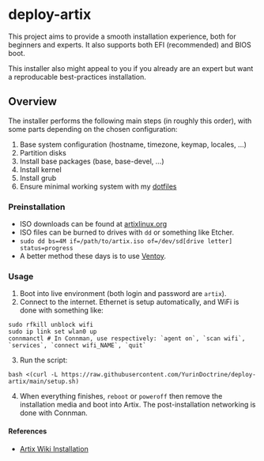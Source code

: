 # deploy-artix

This project aims to provide a smooth installation experience, both for beginners and experts.
It also supports both EFI (recommended) and BIOS boot.

This installer also might appeal to you if you already are an expert but want a reproducable best-practices installation.

## Overview

The installer performs the following main steps (in roughly this order),
with some parts depending on the chosen configuration:

1. Base system configuration (hostname, timezone, keymap, locales, ...)
2. Partition disks
3. Install base packages (base, base-devel, ...)
4. Install kernel
5. Install grub
6. Ensure minimal working system with my [dotfiles](https://github.com/YurinDoctrine/.config)

### Preinstallation

* ISO downloads can be found at [artixlinux.org](https://artixlinux.org/download.php)
* ISO files can be burned to drives with `dd` or something like Etcher.
* `sudo dd bs=4M if=/path/to/artix.iso of=/dev/sd[drive letter] status=progress`
* A better method these days is to use [Ventoy](https://www.ventoy.net/en/index.html).

### Usage

1. Boot into live environment (both login and password are `artix`).
2. Connect to the internet. Ethernet is setup automatically, and WiFi is done with something like:
```
sudo rfkill unblock wifi
sudo ip link set wlan0 up
connmanctl # In Connman, use respectively: `agent on`, `scan wifi`, `services`, `connect wifi_NAME`, `quit`
```
3. Run the script:
```
bash <(curl -L https://raw.githubusercontent.com/YurinDoctrine/deploy-artix/main/setup.sh)
```
4. When everything finishes, `reboot` or `poweroff` then remove the installation media and boot into Artix. The post-installation networking is done with Connman.

#### References

* [Artix Wiki Installation](https://wiki.artixlinux.org/Main/Installation)
